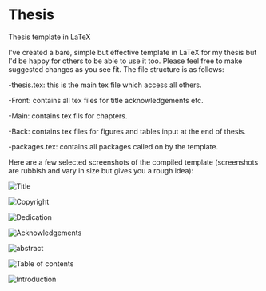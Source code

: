# Thesis
Thesis template in LaTeX

I've created a bare, simple but effective template in LaTeX for my thesis but I'd be happy for others to be able to use it too.
Please feel free to make suggested changes as you see fit.
The file structure is as follows:

-thesis.tex: this is the main tex file which access all others.

-Front: contains all tex files for title acknowledgements etc.

-Main: contains tex fils for chapters.

-Back: contains tex files for figures and tables input at the end of thesis.

-packages.tex: contains all packages called on by the template.

Here are a few selected screenshots of the compiled template (screenshots are rubbish and vary in size but gives you a rough idea):

![Title](Screenshots/title.png)

![Copyright](Screenshots/copyright.png)

![Dedication](Screenshots/dedication.png)

![Acknowledgements](Screenshots/ack.png)

![abstract](Screenshots/abstract.png)

![Table of contents](Screenshots/toc.png)

![Introduction](Screenshots/chapter1.png)
